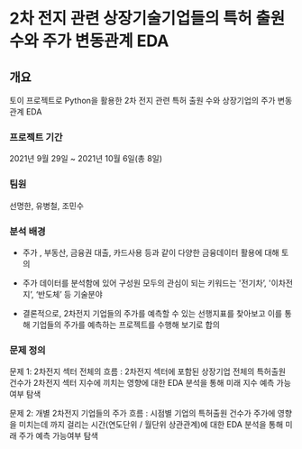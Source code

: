 # 2차 전지 관련 상장기술기업들의 특허 출원 수와 주가 변동관계 EDA 

## 개요
토이 프로젝트로 Python을 활용한 2차 전지 관련 특허 출원 수와 상장기업의 주가 변동관계 EDA

### 프로젝트 기간
2021년 9월 29일 ~ 2021년 10월 6일(총 8일)

### 팀원
선명한, 유병철, 조민수

### 분석 배경
- 주가 , 부동산, 금융권 대출, 카드사용 등과 같이 다양한 금융데이터 활용에 대해 토의

- 주가 데이터를 분석함에 있어 구성원 모두의 관심이 되는 키워드는 '전기차’,  '이차전지’, ‘반도체’ 등 기술분야

- 결론적으로, 2차전지 기업들의 주가를 예측할 수 있는 선행지표를 찾아보고 이를 통해 기업들의 주가를 예측하는 프로젝트를 수행해 보기로 합의

### 문제 정의

문제 1: 2차전지 섹터 전체의 흐름
: 2차전지 섹터에 포함된 상장기업 전체의 특허출원 건수가 2차전지 섹터 지수에 끼치는 영향에 대한 EDA 분석을 통해 미래 지수 예측 가능여부 탐색

문제 2: 개별 2차전지 기업들의 주가 흐름
: 시점별 기업의 특허출원 건수가 주가에 영향을 미치는데 까지 걸리는 시간(연도단위 / 월단위 상관관계)에 대한 EDA 분석을 통해 미래 주가 예측 가능여부 탐색
